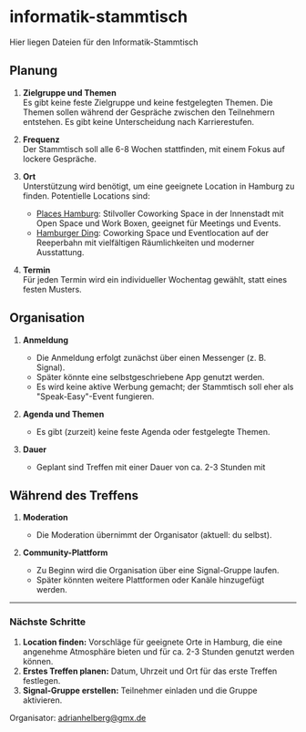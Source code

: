 # informatik-stammtisch
Hier liegen Dateien für den Informatik-Stammtisch

## Planung

1. **Zielgruppe und Themen**  
   Es gibt keine feste Zielgruppe und keine festgelegten Themen. Die Themen sollen während der Gespräche zwischen den Teilnehmern entstehen. Es gibt keine Unterscheidung nach Karrierestufen.

2. **Frequenz**  
   Der Stammtisch soll alle 6-8 Wochen stattfinden, mit einem Fokus auf lockere Gespräche.

3. **Ort**  
   Unterstützung wird benötigt, um eine geeignete Location in Hamburg zu finden. Potentielle Locations sind:
   - [Places Hamburg](http://www.places-hamburg.de): Stilvoller Coworking Space in der Innenstadt mit Open Space und Work Boxen, geeignet für Meetings und Events.
   - [Hamburger Ding](https://hamburgerding.de): Coworking Space und Eventlocation auf der Reeperbahn mit vielfältigen Räumlichkeiten und moderner Ausstattung.

4. **Termin**  
   Für jeden Termin wird ein individueller Wochentag gewählt, statt eines festen Musters.

## Organisation

1. **Anmeldung**  
   - Die Anmeldung erfolgt zunächst über einen Messenger (z. B. Signal).
   - Später könnte eine selbstgeschriebene App genutzt werden.
   - Es wird keine aktive Werbung gemacht; der Stammtisch soll eher als "Speak-Easy"-Event fungieren.

2. **Agenda und Themen**  
   - Es gibt (zurzeit) keine feste Agenda oder festgelegte Themen.

3. **Dauer**  
   - Geplant sind Treffen mit einer Dauer von ca. 2-3 Stunden mit 

## Während des Treffens

1. **Moderation**  
   - Die Moderation übernimmt der Organisator (aktuell: du selbst).

2. **Community-Plattform**  
   - Zu Beginn wird die Organisation über eine Signal-Gruppe laufen.
   - Später könnten weitere Plattformen oder Kanäle hinzugefügt werden.

---

### Nächste Schritte
1. **Location finden:** Vorschläge für geeignete Orte in Hamburg, die eine angenehme Atmosphäre bieten und für ca. 2-3 Stunden genutzt werden können.
2. **Erstes Treffen planen:** Datum, Uhrzeit und Ort für das erste Treffen festlegen.
3. **Signal-Gruppe erstellen:** Teilnehmer einladen und die Gruppe aktivieren.

Organisator: adrianhelberg@gmx.de
